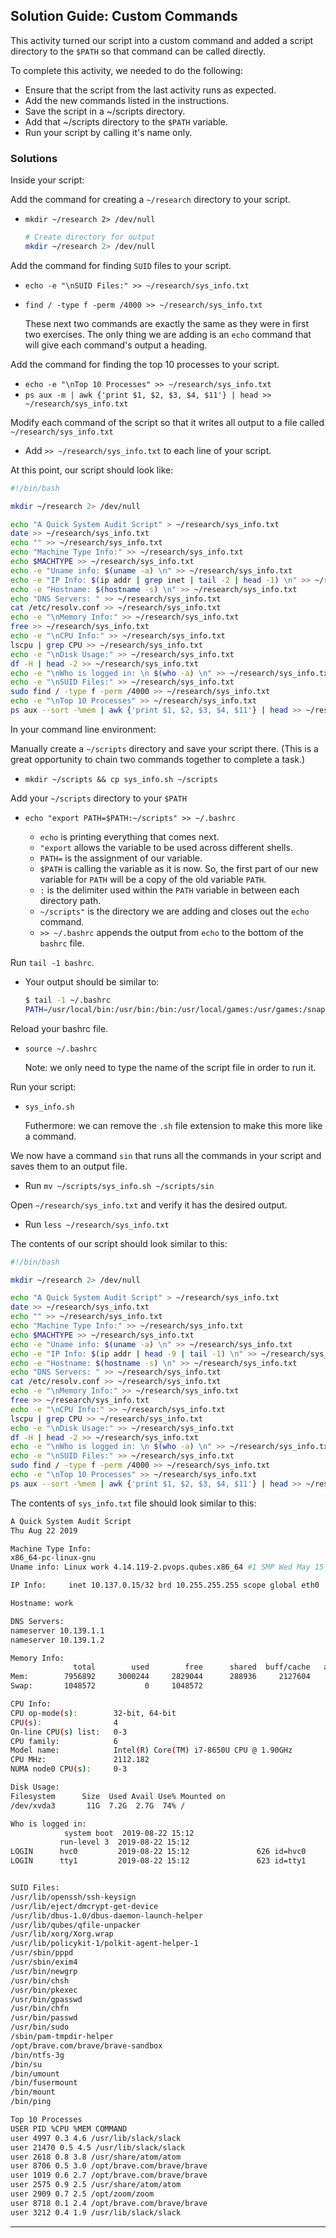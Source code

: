 ## Solution Guide: Custom Commands

This activity turned our script into a custom command and added a script directory to the `$PATH` so that command can be called directly.

To complete this activity, we needed to do the following:

- Ensure that the script from the last activity runs as expected.
- Add the new commands listed in the instructions.
- Save the script in a ~/scripts directory.
- Add that ~/scripts directory to the `$PATH` variable.
- Run your script by calling it's name only.


### Solutions

Inside your script:

Add the command for creating a `~/research` directory to your script.

-  `mkdir ~/research 2> /dev/null`
       
    ```bash
    # Create directory for output
    mkdir ~/research 2> /dev/null
    ```

Add the command for finding `SUID` files to your script.

- `echo -e "\nSUID Files:" >> ~/research/sys_info.txt`

- `find / -type f -perm /4000 >> ~/research/sys_info.txt`

    These next two commands are exactly the same as they were in first two exercises. The only thing we are adding is an `echo` command that will give each command's output a heading.

Add the command for finding the top 10 processes to your script.

- `echo -e "\nTop 10 Processes" >> ~/research/sys_info.txt`
- `ps aux -m | awk {'print $1, $2, $3, $4, $11'} | head >> ~/research/sys_info.txt`

Modify each command of the script so that it writes all output to a file called `~/research/sys_info.txt`

- Add `>> ~/research/sys_info.txt` to each line of your script.

At this point, our script should look like:

```bash
#!/bin/bash

mkdir ~/research 2> /dev/null

echo "A Quick System Audit Script" > ~/research/sys_info.txt
date >> ~/research/sys_info.txt
echo "" >> ~/research/sys_info.txt
echo "Machine Type Info:" >> ~/research/sys_info.txt
echo $MACHTYPE >> ~/research/sys_info.txt
echo -e "Uname info: $(uname -a) \n" >> ~/research/sys_info.txt
echo -e "IP Info: $(ip addr | grep inet | tail -2 | head -1) \n" >> ~/research/sys_info.txt
echo -e "Hostname: $(hostname -s) \n" >> ~/research/sys_info.txt
echo "DNS Servers: " >> ~/research/sys_info.txt
cat /etc/resolv.conf >> ~/research/sys_info.txt
echo -e "\nMemory Info:" >> ~/research/sys_info.txt
free >> ~/research/sys_info.txt
echo -e "\nCPU Info:" >> ~/research/sys_info.txt
lscpu | grep CPU >> ~/research/sys_info.txt
echo -e "\nDisk Usage:" >> ~/research/sys_info.txt
df -H | head -2 >> ~/research/sys_info.txt
echo -e "\nWho is logged in: \n $(who -a) \n" >> ~/research/sys_info.txt
echo -e "\nSUID Files:" >> ~/research/sys_info.txt
sudo find / -type f -perm /4000 >> ~/research/sys_info.txt
echo -e "\nTop 10 Processes" >> ~/research/sys_info.txt
ps aux --sort -%mem | awk {'print $1, $2, $3, $4, $11'} | head >> ~/research/sys_info.txt
```


In your command line environment:

Manually create a `~/scripts` directory and save your script there. (This is a great opportunity to chain two commands together to complete a task.)

- `mkdir ~/scripts && cp sys_info.sh ~/scripts`

Add your `~/scripts` directory to your `$PATH`

- `echo "export PATH=$PATH:~/scripts" >> ~/.bashrc`

    - `echo` is printing everything that comes next.
    - `"export` allows the variable to be used across different shells.
    - `PATH=` is the assignment of our variable.
    - `$PATH` is calling the variable as it is now. So, the first part of our new variable for `PATH` will be a copy of the old variable `PATH`.
    - `:` is the delimiter used within the `PATH` variable in between each directory path.
    - `~/scripts"` is the directory we are adding and closes out the `echo` command.
    - `>> ~/.bashrc` appends the output from `echo` to the bottom of the `bashrc` file.

Run `tail -1 bashrc`.

- Your output should be similar to:

    ```bash
    $ tail -1 ~/.bashrc                         
    PATH=/usr/local/bin:/usr/bin:/bin:/usr/local/games:/usr/games:/snap/bin:/usr/local/lib/python3.7/site-packages/:/home/user/.local/bin:/home/user/scripts
    ```

Reload your bashrc file.

-  `source ~/.bashrc`
    
    Note: we only need to type the name of the script file in order to run it. 

Run your script:

-  `sys_info.sh`

    Futhermore: we can remove the `.sh` file extension to make this more like a command.
    
We now have a command `sin` that runs all the commands in your script and saves them to an output file.

- Run `mv ~/scripts/sys_info.sh ~/scripts/sin`

Open `~/research/sys_info.txt` and verify it has the desired output.

- Run `less ~/research/sys_info.txt`

The contents of our script should look similar to this:


```bash
#!/bin/bash

mkdir ~/research 2> /dev/null

echo "A Quick System Audit Script" > ~/research/sys_info.txt
date >> ~/research/sys_info.txt
echo "" >> ~/research/sys_info.txt
echo "Machine Type Info:" >> ~/research/sys_info.txt
echo $MACHTYPE >> ~/research/sys_info.txt
echo -e "Uname info: $(uname -a) \n" >> ~/research/sys_info.txt
echo -e "IP Info: $(ip addr | head -9 | tail -1) \n" >> ~/research/sys_info.txt
echo -e "Hostname: $(hostname -s) \n" >> ~/research/sys_info.txt
echo "DNS Servers: " >> ~/research/sys_info.txt
cat /etc/resolv.conf >> ~/research/sys_info.txt
echo -e "\nMemory Info:" >> ~/research/sys_info.txt
free >> ~/research/sys_info.txt
echo -e "\nCPU Info:" >> ~/research/sys_info.txt
lscpu | grep CPU >> ~/research/sys_info.txt
echo -e "\nDisk Usage:" >> ~/research/sys_info.txt
df -H | head -2 >> ~/research/sys_info.txt
echo -e "\nWho is logged in: \n $(who -a) \n" >> ~/research/sys_info.txt
echo -e "\nSUID Files:" >> ~/research/sys_info.txt
sudo find / -type f -perm /4000 >> ~/research/sys_info.txt
echo -e "\nTop 10 Processes" >> ~/research/sys_info.txt
ps aux --sort -%mem | awk {'print $1, $2, $3, $4, $11'} | head >> ~/research/sys_info.txt
```

The contents of `sys_info.txt` file should look similar to this:

```bash
A Quick System Audit Script
Thu Aug 22 2019

Machine Type Info:
x86_64-pc-linux-gnu
Uname info: Linux work 4.14.119-2.pvops.qubes.x86_64 #1 SMP Wed May 15 06:43:11 UTC 2019 x86_64 GNU/Linux

IP Info:     inet 10.137.0.15/32 brd 10.255.255.255 scope global eth0

Hostname: work

DNS Servers:
nameserver 10.139.1.1
nameserver 10.139.1.2

Memory Info:
              total        used        free      shared  buff/cache   available
Mem:        7956892     3000244     2829044      288936     2127604     4639724
Swap:       1048572           0     1048572

CPU Info:
CPU op-mode(s):        32-bit, 64-bit
CPU(s):                4
On-line CPU(s) list:   0-3
CPU family:            6
Model name:            Intel(R) Core(TM) i7-8650U CPU @ 1.90GHz
CPU MHz:               2112.182
NUMA node0 CPU(s):     0-3

Disk Usage:
Filesystem      Size  Used Avail Use% Mounted on
/dev/xvda3       11G  7.2G  2.7G  74% /

Who is logged in:
            system boot  2019-08-22 15:12
           run-level 3  2019-08-22 15:12
LOGIN      hvc0         2019-08-22 15:12               626 id=hvc0
LOGIN      tty1         2019-08-22 15:12               623 id=tty1


SUID Files:
/usr/lib/openssh/ssh-keysign
/usr/lib/eject/dmcrypt-get-device
/usr/lib/dbus-1.0/dbus-daemon-launch-helper
/usr/lib/qubes/qfile-unpacker
/usr/lib/xorg/Xorg.wrap
/usr/lib/policykit-1/polkit-agent-helper-1
/usr/sbin/pppd
/usr/sbin/exim4
/usr/bin/newgrp
/usr/bin/chsh
/usr/bin/pkexec
/usr/bin/gpasswd
/usr/bin/chfn
/usr/bin/passwd
/usr/bin/sudo
/sbin/pam-tmpdir-helper
/opt/brave.com/brave/brave-sandbox
/bin/ntfs-3g
/bin/su
/bin/umount
/bin/fusermount
/bin/mount
/bin/ping

Top 10 Processes
USER PID %CPU %MEM COMMAND
user 4997 0.3 4.6 /usr/lib/slack/slack
user 21470 0.5 4.5 /usr/lib/slack/slack
user 2618 0.8 3.8 /usr/share/atom/atom
user 8706 0.5 3.0 /opt/brave.com/brave/brave
user 1019 0.6 2.7 /opt/brave.com/brave/brave
user 2575 0.9 2.5 /usr/share/atom/atom
user 2909 0.7 2.5 /opt/zoom/zoom
user 8718 0.1 2.4 /opt/brave.com/brave/brave
user 3212 0.4 1.9 /usr/lib/slack/slack
```

---
